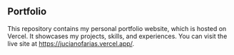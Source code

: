 ## Portfolio

This repository contains my personal portfolio website, which is hosted on Vercel. It showcases my projects, skills, and experiences. You can visit the live site at https://jucianofarias.vercel.app/.

